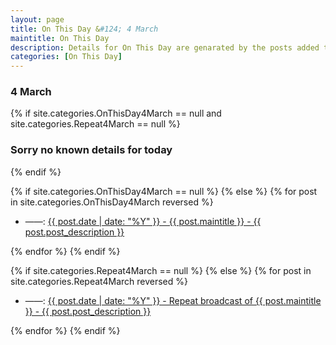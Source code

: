 ```yaml
---
layout: page
title: On This Day &#124; 4 March
maintitle: On This Day
description: Details for On This Day are genarated by the posts added to the website so the content is subject to changes/updates over time.
categories: [On This Day]
---
```


<h3>4 March</h3>

{% if site.categories.OnThisDay4March == null and site.categories.Repeat4March == null %}
  <h3>Sorry no known details for today</h3>
{% endif %}

{% if site.categories.OnThisDay4March == null %}
{% else %}
{% for post in site.categories.OnThisDay4March reversed %}
<ul>
<li> ——: <a href="{{ post.url }}">{{ post.date | date: "%Y" }} - {{ post.maintitle }} - {{ post.post_description }}</a></li>
</ul>
{% endfor %}
{% endif %}

{% if site.categories.Repeat4March == null %}
{% else %}
{% for post in site.categories.Repeat4March reversed %}
<ul>
<li> ——: <a href="{{ post.url }}">{{ post.date | date: "%Y" }} - Repeat broadcast of {{ post.maintitle }} - {{ post.post_description }}</a></li>
</ul>
{% endfor %}
{% endif %}

